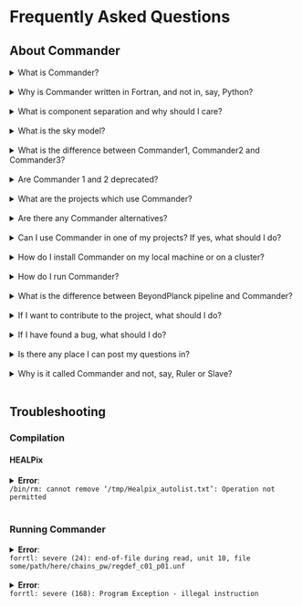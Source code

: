 # Frequently Asked Questions

## About Commander

<details>
<summary>
What is Commander?
</summary>
<p align="justify">
Commander is a <a href="https://en.wikipedia.org/wiki/Bayesian_inference">Bayesian</a> 
<a href="https://en.wikipedia.org/wiki/Markov_chain_Monte_Carlo">Markov Chain Monte Carlo</a> 
sampler for CMB and microwave observations that maps out a posterior distribution that is 
defined by a user-defined parametric model and data set through 
<a href="https://en.wikipedia.org/wiki/Gibbs_sampling">Gibbs sampling</a>.
<p>
</details>
</br>

<details>
<summary>
Why is Commander written in Fortran, and not in, say, Python?
</summary>
<p align="justify">
The reasons Commander is written in Fortran are partly historical and partly computational. 
The development of <a href="https://arxiv.org/abs/astro-ph/0407028">Commander1</a> started in 
2004, building directly on the <a href="http://healpix.jpl.nasa.gov">HEALPix</a> pixelization. 
HEALPix was at the time primarily written in Fortran, and Fortran therefore also become the 
language of choice for Commander. Of course, since then Python has become widespread in the 
cosmological community, and an efficient <a href="https://github.com/healpy/">HEALPy</a> 
(Python implementation of HEALPix) has been implemented. In principle, it should therefore 
now be possible to write a Python port of Commander. Still, it is important to remember that 
Commander is a computationally intensive code, with strong requirements in terms of overall 
efficiency and memory management, and it is likely to be quite challenging to develop a 
Python-based code that is competitive in terms of computational speed and resources. If 
somebody is interested in undertaking such a task, however, we would be happy to support the 
initiative!
</p>
</details>
</br>

<details>
<summary>
What is component separation and why should I care?
</summary>
<p align="justify">
Experiments like Planck and WMAP measure the total incoming radiation in a limited number of 
frequency bands, centered on, for instance, 23, 30, 100, or 857 GHz. This radiation contains 
contributions from many different physical sources, including CMB, synchrotron, free-free, 
spinning and thermal dust, CO emission etc. Component separation refers to the process of 
reconstructing these different astrophysical signals based on the observed frequency maps. 
This process is essential for modern CMB analysis, both in order to obtain a clean CMB map, 
which is critically important for cosmology, and because detailed knowledge about the 
foregrounds is needed to calibrate the instrument properly. In modern CMB analysis pipelines,
high-level component separation and low-level data processing have in effect merged into one 
combined operation.  
</p>
</details>
</br>

<details>
<summary>
What is the sky model?
</summary>
<p align="justify">
A sky model is a mathematical model of the incoming radiation. To formulate a good sky model, 
some knowledge regarding the various physical emission mechanisms is required. For instance, 
we know that the CMB frequency spectrum very closely follows that of a blackbody, while the 
synchrotron emission spectrum is known to almost follow a power-law at frequencies above a 
few GHz. In the Commander framework, we typically write the sky model explicitly in terms of 
amplitudes that describe the surface brightness of the radiation, and spectral parameters that 
describe the frequency behaviour of the radiation. For example, the BeyondPlanck sky model 
reads

![BP sky model](BP_skymodel.png ':size=350px')

(see BeyondPlanck I 2020 for details).
</p>
</details>
</br>

<details>
<summary>
What is the difference between Commander1, Commander2 and Commander3?
</summary>
<p align="justify">
Commander1 was the original implementation described by Eriksen et al. (2004,2008), which 
was the first CMB Gibbs sampler to support joint CMB and foreground estimation. This code 
was extensively used for the Planck 2013 and 2015 data releases. However, an important 
shortcoming with Commander1 was a strict requirement that all frequency channels had to 
have the same angular resolution. In practice, that implied that all channels had to be 
smoothed to the lowest resolution of any included frequency channel, for instance 1 degree FWHM. 
Commander2 solved this problem by explicitly deconvolving frequency-dependent beams during the 
component separation stage, and was as such a true multi-resolution component separation code. 
Commander3 is essentially the same code as Commander2, but with additional support for 
time-ordered data processing. As such, Commander is no longer just a component separation 
code, but rather an end-to-end analysis platform for CMB observations.
</p>
</details>
</br>

<details>
<summary>
Are Commander 1 and 2 deprecated?
</summary>
<p align="justify">
Commander1 is still useful for low-resolution analysis, because it is much faster than the 
later codes, and has more matured spectral index sampling algorithms. Commander2 does not 
exist as a separate code anymore, as Commander3 is now the same as Commander2, only with more 
features. In practice, the name "Commander2" is still used to indicate "multi-resolution 
component separation", though, while "Commander3" is typically used to indicate "global 
time-ordered CMB analysis".
</p>
</details>
</br>

<details>
<summary>
What are the projects which use Commander?
</summary>
<p align="justify">
Commander was developed within the Planck collaboration, and has clearly seen the greatest 
mileage within that collaboration. However, with the current public software release we 
believe that the code is now sufficiently mature to be used productively by other teams as well.
</p>
</details>
</br>

<details>
<summary>
Are there any Commander alternatives?
</summary>
<p align="justify">
There are certainly many codes that can do subsets of the Commander operations. For instance, 
DaCapo and MADAM are examples of a TOD calibration and mapmaking codes used by Planck LFI, 
while NILC, SEVEM and SMICA are examples of component separation codes used by Planck. Plik 
and CamSpec are examples of CMB likelihood codes. However, Commander is so far unique in 
merging all these operations into one integrated pipeline.
</p>
</details>
</br>

<details>
<summary>
Can I use Commander in one of my projects? If yes, what should I do?
</summary>
<p align="justify">
Absolutely! You should then first read the BeyondPlanck papers (beyondplanck.science) to 
understand whether it is suitable for you. Then you should download the source codes 
(http://github.com/cosmoglobe/Commander), and try to compile it. Next, it is highly 
recommended that you obtain a working test case, for instance the BeyondPlanck data set, 
and first run that. Then you familiarize yourself with the Commander parameter file, and 
try to add new data sets or components, and play around with that. Once you are getting 
experienced, you can start digging into the source code, and try to add your own modules. 
Be warned, though: Commander is both powerful and complex. It is easy to make mistakes, 
and end up with non-sensical results. In practice, it is a good idea to collaborate with 
experienced users, and Cosmoglobe (http://cosmoglobe.uio.no) is a good platform for such 
collaborations.
</p>
</details>
</br>

<details>
<summary>
How do I install Commander on my local machine or on a cluster?
</summary>
<p align="justify">
Check out the automatic cmake installation procedure in the Quick Start guide. The procedure 
is the same on both a laptop and a cluster. Note that only Linux environments are supported, 
however, and you will need Fortran and MPI compilers.
</p>
</details>
</br>

<details>
<summary>
How do I run Commander?
</summary>
<p align="justify">
We have a separate section on how to run Commander. But, the basic steps are as follows:
<ol>
  <li>Copy an existing parameter file into a new working directory</li>
  <li>Create an output directory, for instance called <code>chains</code></li>
  <li>Run it is as any MPI application:
      <pre><code>$ mpirun -n N <path_to_commander>/commander3 <parameter_file> </code></pre>
      where <code>N</code> is the number of processors to use.
  </li>
</ol>
</p>
</details>
</br>

<details>
<summary>
What is the difference between BeyondPlanck pipeline and Commander?
</summary>
<p align="justify">
The BeyondPlanck pipeline consists of three main components, namely: 
<ol>
  <li>Pre-processing</li>
  <li>Commander</li>
  <li>Post-processing</li>
</ol>
</p>
</details>
</br>

<details>
<summary>
If I want to contribute to the project, what should I do?
</summary>
<p align="justify">
If you have written some new Commander modules or extensions, make a git pull request. 
This will then be reviewed by the Commander managers, and it may or may not be accepted. 
If it is, you will be acknowledged as a co-author. If you want to contribute with new data 
sets or sky models, the best way is to post a message on the Cosmoglobe forum, and initiate 
a project there.
</p>
</details>
</br>

<details>
<summary>
If I have found a bug, what should I do?
</summary>
<p align="justify">
Commander is a research platform, and will as such always remain as a work-in-progress. 
Do not expect smooth problem-free "black-box" operation. The first thing to check out, 
however, is the parameter file: Make sure that the inputs make sense. (It is <em>very</em> easy 
to make mistakes, and Commander may or may not warn you about bad choices!) Second, check 
the documentation and forum. Has the same issue already been reported? If not, send an email 
to the Cosmoglobe and/or Commander email lists.
</p>
</details>
</br>

<details>
<summary>
Is there any place I can post my questions in?
</summary>
<p align="justify">
Yes! Please feel free to use BeyondPlanck/Cosmoglobe forum (forums.beyondplanck.science) actively!
</p>
</details>
</br>

<details>
<summary>
Why is it called Commander and not, say, Ruler or Slave?
</summary>
<p align="justify">
When the first Commander code was developed, the most widely used power spectrum estimator was
a pseudo-Cl code called MASTER (Hivon et al. 2002). Given that a Gibbs sampler necessarily will 
be much more computationally expensive than this approach, we anticipated that most users would 
want to initialize the Gibbs chain on MASTER outputs, and only then start Commander. The 
combined algorithm would therefore be called "MASTER and Commander" -- which, entirely by 
chance, also happens to be the title of a brilliant book series by Patrick O'Brian! (Of course, 
it is also the title of a movie starring Russel Crowe, but that's more forgettable.) Formally 
speaking, Commander is an acronym for "Commander is an Optimal Monte-carlo Markov chAiN Driven 
EstimatoR", but, clearly, more work could have been put into that.  
</p>
</details>
</br>

## Troubleshooting

### Compilation 

#### HEALPix

<details>
<summary>
<b>Error</b>: 
<code>
/bin/rm: cannot remove ‘/tmp/Healpix_autolist.txt’: Operation not permitted
</code>
</summary>
<p align="justify">
The full error code may read:
<pre><code>
/bin/rm: cannot remove ‘/tmp/Healpix_autolist.txt’: Operation not permitted
touch: cannot touch ‘/tmp/Healpix_autolist.txt’: Permission denied
./hpxconfig_functions.sh: line 237: /tmp/Healpix_autolist.txt: Permission denied
./hpxconfig_functions.sh: line 237: /tmp/Healpix_autolist.txt: Permission denied
./hpxconfig_functions.sh: line 237: /tmp/Healpix_autolist.txt: Permission denied
./hpxconfig_functions.sh: line 237: /tmp/Healpix_autolist.txt: Permission denied
./configure: line 173: /tmp/Healpix_autolist.txt: Permission denied
</code></pre>
<b>Solution</b>:

Remove the <code>/tmp/Healpix_autolist.txt</code> and compile again.

<b>Reason</b>: 

Permission issues. HEALPix creates several different files during its installation. One of 
them is the above <code>Healpix_autolist.txt</code>. Is say, some user installs HEALPix from 
scratch, then this file will belong to that user, meaning that cmake won't be able to 
rewrite it during automatic installation process.
</p>
</details>
</br>

### Running Commander

<details>
<summary>
<b>Error</b>: 
<code>
forrtl: severe (24): end-of-file during read, unit 10, file 
some/path/here/chains_pw/regdef_c01_p01.unf
</code>
</summary>
<p align="justify">
The full error code may read:
<pre><code>
forrtl: severe (24): end-of-file during read, unit 10, file 
some/path/here/chains_pw/regdef_c01_p01.unf
Image              PC                Routine            Line        Source             
libifcoremt.so.5   00002B78AB782622  for__io_return        Unknown  Unknown
libifcoremt.so.5   00002B78AB7BDB59  for_read_seq          Unknown  Unknown
commander          000000000047F6C5  comm_fg_component        1993  comm_fg_component_mod.f90
commander          0000000000493DA4  comm_fg_component         789  comm_fg_component_mod.f90
commander          00000000004F8437  comm_fg_mod_mp_in          73  comm_fg_mod.f90
commander          0000000000408D7B  MAIN__                    208  commander.f90
commander          0000000000407D2E  Unknown               Unknown  Unknown
libc-2.17.so       00002B78ADF683D5  __libc_start_main     Unknown  Unknown
commander          0000000000407C35  Unknown               Unknown  Unknown
</code></pre>

<b>Solution</b>:

Remove the whole chain directory (all the files in it) and start anew.

</p>
</details>
</br>



<details>
<summary>
<b>Error</b>: 
<code>
forrtl: severe (168): Program Exception - illegal instruction
</code>
</summary>
<p align="justify">
The full error code may read:
<pre><code>
forrtl: severe (168): Program Exception - illegal instruction
Image              PC                Routine            Line        Source             
commander3         00000000010C861B  Unknown               Unknown  Unknown
libpthread-2.17.s  00007F43B9FFB630  Unknown               Unknown  Unknown
commander3         00000000008F5E11  Unknown               Unknown  Unknown
commander3         00000000007F22F2  sharp_mp_sharp_ma         133  sharp.f90
commander3         00000000007818E7  comm_map_mod_mp_c         288  comm_map_mod.f90
commander3         000000000080A6F8  comm_data_mod_mp_         123  comm_data_mod.f90
commander3         00000000004812D3  MAIN__                    154  commander.f90
commander3         0000000000480862  Unknown               Unknown  Unknown
libc-2.17.so       00007F43B7142555  __libc_start_main     Unknown  Unknown
commander3         0000000000480769  Unknown               Unknown  Unknown
</code></pre>

<b>Solution</b>:

[TODO]: Figure this out? Need to recompile Commaner for the same CPU type 

<b>Reason</b>:

Compiled Commander for one CPu ad tried to run it on the other (e.g. Intel and AMD or 
different Intel versions)

</p>
</details>
</br>
